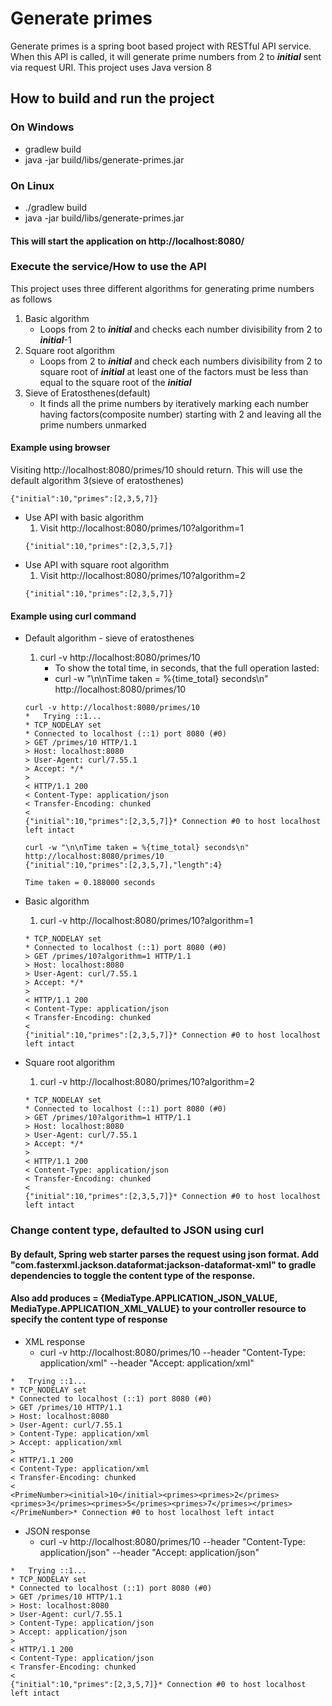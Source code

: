 # Generate primes
Generate primes is a spring boot based project with RESTful API service. When this API is called, it will generate prime numbers from 2 to ***initial*** sent via request URI.
This project uses Java version 8

## How to build and run the project
### On Windows
* gradlew build
* java -jar build/libs/generate-primes.jar
### On Linux
* ./gradlew build
* java -jar build/libs/generate-primes.jar
#### This will start the application on http://localhost:8080/

### Execute the service/How to use the API
This project uses three different algorithms for generating prime numbers as follows
1. Basic algorithm
    * Loops from 2 to ***initial*** and checks each number divisibility from 2 to ***initial***-1
2. Square root algorithm
    * Loops from 2 to ***initial*** and check each numbers divisibility from 2 to square root of ***initial*** at least one of the factors must be less than equal to the square root of the ***initial***
3. Sieve of Eratosthenes(default)
    * It finds all the prime numbers by iteratively marking each number having factors(composite number) starting with 2 and leaving all the prime numbers unmarked

#### Example using browser
Visiting http://localhost:8080/primes/10 should return. This will use the default algorithm 3(sieve of eratosthenes)
```
{"initial":10,"primes":[2,3,5,7]}
```
* Use API with basic algorithm 
  1. Visit http://localhost:8080/primes/10?algorithm=1
    ```
    {"initial":10,"primes":[2,3,5,7]}
    ```
* Use API with square root algorithm
    1. Visit http://localhost:8080/primes/10?algorithm=2
    ```
    {"initial":10,"primes":[2,3,5,7]}
    ```  


#### Example using curl command
* Default algorithm - sieve of eratosthenes
    1. curl -v http://localhost:8080/primes/10
        * To show the total time, in seconds, that the full operation lasted:
        * curl -w "\n\nTime taken = %{time_total} seconds\n" http://localhost:8080/primes/10
    ```
    curl -v http://localhost:8080/primes/10
    *   Trying ::1...
    * TCP_NODELAY set
    * Connected to localhost (::1) port 8080 (#0)
    > GET /primes/10 HTTP/1.1
    > Host: localhost:8080
    > User-Agent: curl/7.55.1
    > Accept: */*
    >
    < HTTP/1.1 200
    < Content-Type: application/json
    < Transfer-Encoding: chunked
    <
    {"initial":10,"primes":[2,3,5,7]}* Connection #0 to host localhost left intact
    ```
  
    ```
    curl -w "\n\nTime taken = %{time_total} seconds\n" http://localhost:8080/primes/10
    {"initial":10,"primes":[2,3,5,7],"length":4}

    Time taken = 0.188000 seconds
    ```
  
* Basic algorithm
    1. curl -v http://localhost:8080/primes/10?algorithm=1
    ```*   Trying ::1...
    * TCP_NODELAY set
    * Connected to localhost (::1) port 8080 (#0)
    > GET /primes/10?algorithm=1 HTTP/1.1
    > Host: localhost:8080
    > User-Agent: curl/7.55.1
    > Accept: */*
    >
    < HTTP/1.1 200
    < Content-Type: application/json
    < Transfer-Encoding: chunked
    <
    {"initial":10,"primes":[2,3,5,7]}* Connection #0 to host localhost left intact
    ```
* Square root algorithm
    1. curl -v http://localhost:8080/primes/10?algorithm=2
    ```*   Trying ::1...
    * TCP_NODELAY set
    * Connected to localhost (::1) port 8080 (#0)
    > GET /primes/10?algorithm=1 HTTP/1.1
    > Host: localhost:8080
    > User-Agent: curl/7.55.1
    > Accept: */*
    >
    < HTTP/1.1 200
    < Content-Type: application/json
    < Transfer-Encoding: chunked
    <
    {"initial":10,"primes":[2,3,5,7]}* Connection #0 to host localhost left intact
    ```  

### Change content type, defaulted to JSON using curl
#### By default, Spring web starter parses the request using json format. Add "com.fasterxml.jackson.dataformat:jackson-dataformat-xml" to gradle dependencies to toggle the content type of the response.
#### Also add produces = {MediaType.APPLICATION_JSON_VALUE, MediaType.APPLICATION_XML_VALUE} to your controller resource to specify the content type of response
* XML response
    * curl -v http://localhost:8080/primes/10 --header "Content-Type: application/xml" --header "Accept: application/xml"
```
*   Trying ::1...
* TCP_NODELAY set
* Connected to localhost (::1) port 8080 (#0)
> GET /primes/10 HTTP/1.1
> Host: localhost:8080
> User-Agent: curl/7.55.1
> Content-Type: application/xml
> Accept: application/xml
>
< HTTP/1.1 200
< Content-Type: application/xml
< Transfer-Encoding: chunked
<
<PrimeNumber><initial>10</initial><primes><primes>2</primes><primes>3</primes><primes>5</primes><primes>7</primes></primes></PrimeNumber>* Connection #0 to host localhost left intact
```
* JSON response
    * curl -v http://localhost:8080/primes/10 --header "Content-Type: application/json" --header "Accept: application/json"
```
*   Trying ::1...
* TCP_NODELAY set
* Connected to localhost (::1) port 8080 (#0)
> GET /primes/10 HTTP/1.1
> Host: localhost:8080
> User-Agent: curl/7.55.1
> Content-Type: application/json
> Accept: application/json
>
< HTTP/1.1 200
< Content-Type: application/json
< Transfer-Encoding: chunked
<
{"initial":10,"primes":[2,3,5,7]}* Connection #0 to host localhost left intact
```